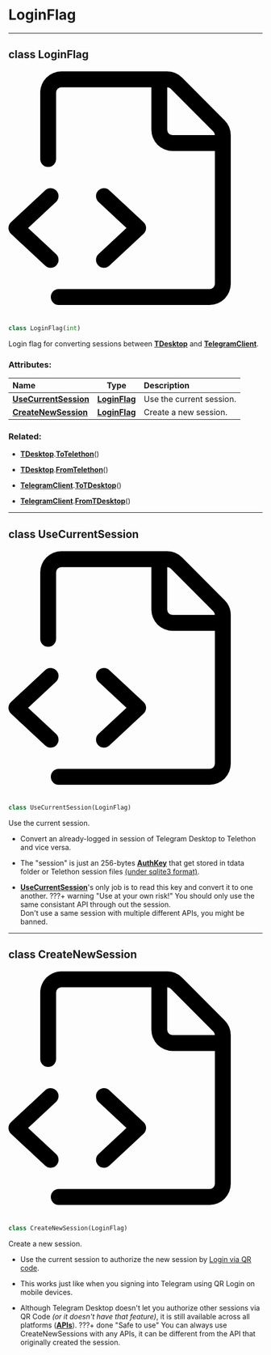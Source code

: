 <!-- vim: syntax=Markdown -->

# LoginFlag

<a id="api.LoginFlag"></a>


---
## <span class="highlight"><span class="k">class </span></span><span class="highlight"><span class="nc">LoginFlag</span></span><a class="source-link" href="https://github.com/thedemons/opentele/blob/bba99d4818eb450feb419b64debce7173b51147e/src/api.py#L620" title="Source"><span class="twemoji"><svg xmlns="http://www.w3.org/2000/svg" viewBox="0 0 24 24"><path fill-rule="evenodd" d="M3 3a2 2 0 0 1 2-2h9.982a2 2 0 0 1 1.414.586l4.018 4.018A2 2 0 0 1 21 7.018V21a2 2 0 0 1-2 2H4.75a.75.75 0 0 1 0-1.5H19a.5.5 0 0 0 .5-.5V8.5h-4a2 2 0 0 1-2-2v-4H5a.5.5 0 0 0-.5.5v6.25a.75.75 0 0 1-1.5 0V3zm12-.5v4a.5.5 0 0 0 .5.5h4a.5.5 0 0 0-.146-.336l-4.018-4.018A.5.5 0 0 0 15 2.5z"></path><path d="M4.53 12.24a.75.75 0 0 1-.039 1.06l-2.639 2.45 2.64 2.45a.75.75 0 1 1-1.022 1.1l-3.23-3a.75.75 0 0 1 0-1.1l3.23-3a.75.75 0 0 1 1.06.04zm3.979 1.06a.75.75 0 1 1 1.02-1.1l3.231 3a.75.75 0 0 1 0 1.1l-3.23 3a.75.75 0 1 1-1.021-1.1l2.639-2.45-2.64-2.45z"></path></svg></span></a>

```python
class LoginFlag(int)
```

Login flag for converting sessions between <a class="codehl codehl_obj" href="../../telegram-desktop/tdesktop#td.tdesktop.TDesktop"><b>TDesktop</b></a> and <a class="codehl codehl_obj" href="../../telethon/telegramclient#tl.telethon.TelegramClient"><b>TelegramClient</b></a>.<br>
<h3>Attributes:</h3>

| Name | Type | Description |
| :--- | :--: | :---------- |
| <a class="codehl codehl_obj" href="#api.UseCurrentSession"><b>UseCurrentSession</b></a> | <a class="codehl codehl_obj" href="#api.LoginFlag"><b>LoginFlag</b></a> | Use the current session. |
| <a class="codehl codehl_obj" href="#api.CreateNewSession"><b>CreateNewSession</b></a> | <a class="codehl codehl_obj" href="#api.LoginFlag"><b>LoginFlag</b></a> | Create a new session. |

<h3>Related:</h3>


- <a class="codehl codehl_obj" href="../../telegram-desktop/tdesktop#td.tdesktop.TDesktop"><b>TDesktop</b></a><span class="highlight"><span class="o">.</span></span><a class="codehl codehl_function" href="../../telegram-desktop/tdesktop#td.tdesktop.TDesktop.ToTelethon"><b>ToTelethon</b></a><span class="highlight"><span class="o">(</span></span><span class="highlight"><span class="p">)</span></span>

- <a class="codehl codehl_obj" href="../../telegram-desktop/tdesktop#td.tdesktop.TDesktop"><b>TDesktop</b></a><span class="highlight"><span class="o">.</span></span><a class="codehl codehl_function" href="../../telegram-desktop/tdesktop#td.tdesktop.TDesktop.FromTelethon"><b>FromTelethon</b></a><span class="highlight"><span class="o">(</span></span><span class="highlight"><span class="p">)</span></span>

- <a class="codehl codehl_obj" href="../../telethon/telegramclient#tl.telethon.TelegramClient"><b>TelegramClient</b></a><span class="highlight"><span class="o">.</span></span><a class="codehl codehl_function" href="../../telethon/telegramclient#tl.telethon.TelegramClient.ToTDesktop"><b>ToTDesktop</b></a><span class="highlight"><span class="o">(</span></span><span class="highlight"><span class="p">)</span></span>

- <a class="codehl codehl_obj" href="../../telethon/telegramclient#tl.telethon.TelegramClient"><b>TelegramClient</b></a><span class="highlight"><span class="o">.</span></span><a class="codehl codehl_function" href="../../telethon/telegramclient#tl.telethon.TelegramClient.FromTDesktop"><b>FromTDesktop</b></a><span class="highlight"><span class="o">(</span></span><span class="highlight"><span class="p">)</span></span>



<a id="api.UseCurrentSession"></a>


---
## <span class="highlight"><span class="k">class </span></span><span class="highlight"><span class="nc">UseCurrentSession</span></span><a class="source-link" href="https://github.com/thedemons/opentele/blob/bba99d4818eb450feb419b64debce7173b51147e/src/api.py#L637" title="Source"><span class="twemoji"><svg xmlns="http://www.w3.org/2000/svg" viewBox="0 0 24 24"><path fill-rule="evenodd" d="M3 3a2 2 0 0 1 2-2h9.982a2 2 0 0 1 1.414.586l4.018 4.018A2 2 0 0 1 21 7.018V21a2 2 0 0 1-2 2H4.75a.75.75 0 0 1 0-1.5H19a.5.5 0 0 0 .5-.5V8.5h-4a2 2 0 0 1-2-2v-4H5a.5.5 0 0 0-.5.5v6.25a.75.75 0 0 1-1.5 0V3zm12-.5v4a.5.5 0 0 0 .5.5h4a.5.5 0 0 0-.146-.336l-4.018-4.018A.5.5 0 0 0 15 2.5z"></path><path d="M4.53 12.24a.75.75 0 0 1-.039 1.06l-2.639 2.45 2.64 2.45a.75.75 0 1 1-1.022 1.1l-3.23-3a.75.75 0 0 1 0-1.1l3.23-3a.75.75 0 0 1 1.06.04zm3.979 1.06a.75.75 0 1 1 1.02-1.1l3.231 3a.75.75 0 0 1 0 1.1l-3.23 3a.75.75 0 1 1-1.021-1.1l2.639-2.45-2.64-2.45z"></path></svg></span></a>

```python
class UseCurrentSession(LoginFlag)
```

Use the current session.<br>

- Convert an already-logged in session of <span class="highlight"><span class="n">Telegram</span></span> <span class="highlight"><span class="n">Desktop</span></span> to <span class="highlight"><span class="n">Telethon</span></span> and vice versa.

- The "session" is just an 256-bytes <a class="codehl codehl_obj" href="../../telegram-desktop/authkey#td.auth.AuthKey"><b>AuthKey</b></a> that get stored in <span class="highlight"><span class="n">tdata</span></span> <span class="highlight"><span class="n">folder</span></span> or Telethon <span class="highlight"><span class="n">session</span></span> <span class="highlight"><span class="n">files</span></span> [(under sqlite3 format)](https://docs.telethon.dev/en/latest/concepts/sessions.html?highlight=sqlite3#what-are-sessions).

- <a class="codehl codehl_obj" href="#api.UseCurrentSession"><b>UseCurrentSession</b></a>'s only job is to read this key and convert it to one another.
???+ warning "Use at your own risk!"
    You should only use the same consistant API through out the session.<br/>
    Don't use a same session with multiple different APIs, you might be banned.



<a id="api.CreateNewSession"></a>


---
## <span class="highlight"><span class="k">class </span></span><span class="highlight"><span class="nc">CreateNewSession</span></span><a class="source-link" href="https://github.com/thedemons/opentele/blob/bba99d4818eb450feb419b64debce7173b51147e/src/api.py#L653" title="Source"><span class="twemoji"><svg xmlns="http://www.w3.org/2000/svg" viewBox="0 0 24 24"><path fill-rule="evenodd" d="M3 3a2 2 0 0 1 2-2h9.982a2 2 0 0 1 1.414.586l4.018 4.018A2 2 0 0 1 21 7.018V21a2 2 0 0 1-2 2H4.75a.75.75 0 0 1 0-1.5H19a.5.5 0 0 0 .5-.5V8.5h-4a2 2 0 0 1-2-2v-4H5a.5.5 0 0 0-.5.5v6.25a.75.75 0 0 1-1.5 0V3zm12-.5v4a.5.5 0 0 0 .5.5h4a.5.5 0 0 0-.146-.336l-4.018-4.018A.5.5 0 0 0 15 2.5z"></path><path d="M4.53 12.24a.75.75 0 0 1-.039 1.06l-2.639 2.45 2.64 2.45a.75.75 0 1 1-1.022 1.1l-3.23-3a.75.75 0 0 1 0-1.1l3.23-3a.75.75 0 0 1 1.06.04zm3.979 1.06a.75.75 0 1 1 1.02-1.1l3.231 3a.75.75 0 0 1 0 1.1l-3.23 3a.75.75 0 1 1-1.021-1.1l2.639-2.45-2.64-2.45z"></path></svg></span></a>

```python
class CreateNewSession(LoginFlag)
```

Create a new session.<br>

- Use the <span class="highlight"><span class="n">current</span></span> <span class="highlight"><span class="n">session</span></span> to authorize the <span class="highlight"><span class="n">new</span></span> <span class="highlight"><span class="n">session</span></span> by [Login via QR code](https://core.telegram.org/api/qr-login).

- This works just like when you signing into <span class="highlight"><span class="n">Telegram</span></span> using <span class="highlight"><span class="n">QR</span></span> <span class="highlight"><span class="n">Login</span></span> on mobile devices.

- Although <span class="highlight"><span class="n">Telegram</span></span> <span class="highlight"><span class="n">Desktop</span></span> doesn't let you authorize other sessions via <span class="highlight"><span class="n">QR</span></span> <span class="highlight"><span class="n">Code</span></span> *(or it doesn't have that feature)*, it is still available across all platforms <span class="highlight"><span class="p">(</span></span><a class="codehl codehl_obj" href="../api#api.API"><b>APIs</b></a><span class="highlight"><span class="p">)</span></span>.
???+ done "Safe to use"
    You can always use <span class="highlight"><span class="n">CreateNewSessions</span></span> with any APIs, it can be different from the API that originally created the session.



